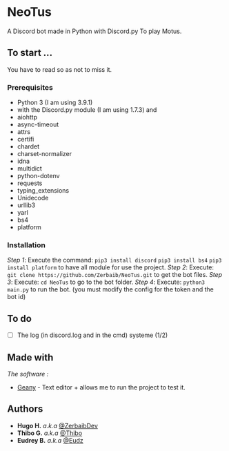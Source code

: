 # NeoTus
A Discord bot made in Python with Discord.py
To play Motus.

## To start ...

You have to read so as not to miss it.

### Prerequisites

- Python 3 (I am using 3.9.1)
- with the Discord.py module (I am using 1.7.3)
and
- aiohttp
- async-timeout
- attrs
- certifi
- chardet
- charset-normalizer
- idna
- multidict
- python-dotenv
- requests
- typing_extensions
- Unidecode
- urllib3
- yarl
- bs4
- platform

### Installation

_Step 1_:
Execute the command:
 ```pip3 install discord```
 ```pip3 install bs4```
 ```pip3 install platform```
 to have all module for use the project.
_Step 2_:
Execute:
 ```git clone https://github.com/Zerbaib/NeoTus.git```
 to get the bot files.
_Step 3_:
Execute:
 ```cd NeoTus```
 to go to the bot folder.
_Step 4_:
Execute:
 ```python3 main.py```
 to run the bot.
 (you must modify the config for the token and the bot id)

## To do
- [ ] The log (in discord.log and in the cmd) systeme (1/2)

## Made with
_The software :_
* [Geany](http://geany.org) - Text editor + allows me to run the project to test it.

## Authors
* **Hugo H.** _a.k.a_ [@ZerbaibDev](https://github.com/Zerbaib)
* **Thibo G.** _a.k.a_ [@Thibo](https://github.com/Kenji94)
* **Eudrey B.** _a.k.a_ [@Eudz](https://github.com/eudzb)